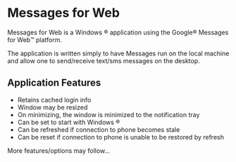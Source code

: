 # Messages for Web
Messages for Web is a Windows ®️ application using the Google®️ Messages for Web™️ platform.

The application is written simply to have Messages run on the local machine and allow one to send/receive text/sms messages on the desktop.

## Application Features
* Retains cached login info
* Window may be resized
* On minimizing, the window is minimized to the notification tray
* Can be set to start with Windows ®️
* Can be refreshed if connection to phone becomes stale
* Can be reset if connection to phone is unable to be restored by refresh


More features/options may follow...
